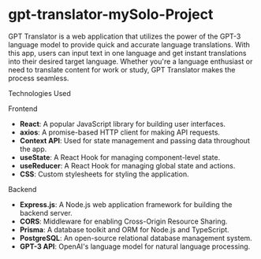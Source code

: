 # gpt-translator-mySolo-Project
GPT Translator is a web application that utilizes the power of the GPT-3 language model to provide quick and accurate language translations. With this app, users can input text in one language and get instant translations into their desired target language. Whether you're a language enthusiast or need to translate content for work or study, GPT Translator makes the process seamless.

Technologies Used

Frontend
- **React**: A popular JavaScript library for building user interfaces.
- **axios**: A promise-based HTTP client for making API requests.
- **Context API**: Used for state management and passing data throughout the app.
- **useState**: A React Hook for managing component-level state.
- **useReducer**: A React Hook for managing global state and actions.
- **CSS**: Custom stylesheets for styling the application.

Backend
- **Express.js**: A Node.js web application framework for building the backend server.
- **CORS**: Middleware for enabling Cross-Origin Resource Sharing.
- **Prisma**: A database toolkit and ORM for Node.js and TypeScript.
- **PostgreSQL**: An open-source relational database management system.
- **GPT-3 API**: OpenAI's language model for natural language processing.
